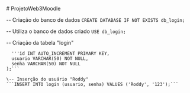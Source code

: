 \# ProjetoWeb3Moodle

\-- Criação do banco de dados
```CREATE DATABASE IF NOT EXISTS db_login;```

\-- Utiliza o banco de dados criado
```USE db_login;```

\-- Criação da tabela "login"
```CREATE TABLE IF NOT EXISTS login ('''
  '''id INT AUTO_INCREMENT PRIMARY KEY,
  usuario VARCHAR(50) NOT NULL,
  senha VARCHAR(50) NOT NULL
);```

\-- Inserção do usuário "Roddy"
```INSERT INTO login (usuario, senha) VALUES ('Roddy', '123');```
